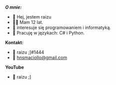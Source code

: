 ***O mnie:*** 
- 👋 Hej, jestem raizu
- 💁‍♂️ Mam 12 lat. 
- 👀 interesuje się programowaniem i informatyką.
- 🌱 Pracuję w językach: C# i Python.

**Kontakt:**
- 💎 raizu ;]#1444
- 📧 hnsmaciollo@gmail.com

**YouTube**
- 🎥 raizu ;]




